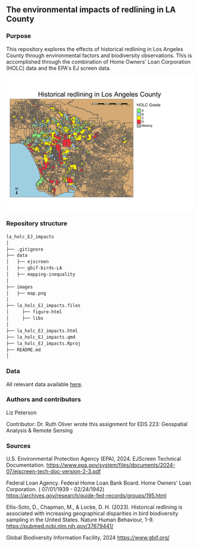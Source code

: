 ## The environmental impacts of redlining in LA County

### Purpose

This repository explores the effects of historical redlining in Los Angeles County through environmental factors and biodiversity observations. This is accomplished through the combination of Home Owners' Loan Corporation (HOLC) data and the EPA's EJ screen data.

![LA Holc Grades Map](images/map.png)

### Repository structure

```bash
la_holc_EJ_impacts
│
├── .gitignore 
├── data                        
│   ├── ejscreen
│   ├── gbif-birds-LA
│   ├── mapping-inequality
│ 
├── images                      
│   ├── map.png
│
├── la_holc_EJ_impacts.files
│     ├── figure-html
│     ├── libs
│
├── la_holc_EJ_impacts.html
├── la_holc_EJ_impacts.qmd
├── la_holc_EJ_impacts.Rproj
├── README.md  
│
```

### Data

All relevant data available [here](https://drive.google.com/file/d/14CauXFZkVh_6z2Euq0m1Sq1kHQ31fiMk/view?usp=drive_link).

### Authors and contributors

Liz Peterson

Contributor: Dr. Ruth Oliver wrote this assignment for EDS 223: Geospatial Analysis & Remote Sensing

### Sources

U.S. Environmental Protection Agency (EPA), 2024. EJScreen Technical Documentation.
https://www.epa.gov/system/files/documents/2024-07/ejscreen-tech-doc-version-2-3.pdf

Federal Loan Agency. Federal Home Loan Bank Board. Home Owners' Loan Corporation. ( 07/01/1939 - 02/24/1942)
https://archives.gov/research/guide-fed-records/groups/195.html

Ellis-Soto, D., Chapman, M., & Locke, D. H. (2023). Historical redlining is associated with increasing geographical disparities in bird biodiversity sampling in the United States. Nature Human Behaviour, 1-9.
https://pubmed.ncbi.nlm.nih.gov/37679441/

Global Biodiversity Information Facility, 2024
https://www.gbif.org/

